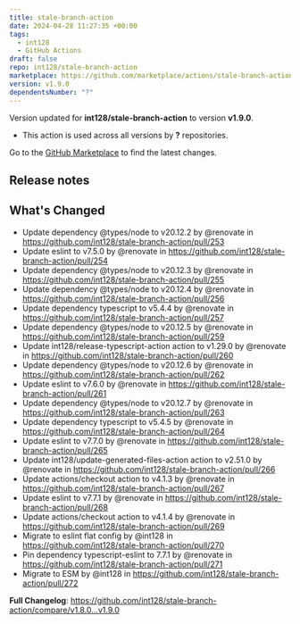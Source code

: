 ```yaml
---
title: stale-branch-action
date: 2024-04-28 11:27:35 +00:00
tags:
  - int128
  - GitHub Actions
draft: false
repo: int128/stale-branch-action
marketplace: https://github.com/marketplace/actions/stale-branch-action
version: v1.9.0
dependentsNumber: "?"
---
```



Version updated for **int128/stale-branch-action** to version **v1.9.0**.
- This action is used across all versions by **?** repositories.

Go to the [GitHub Marketplace](https://github.com/marketplace/actions/stale-branch-action) to find the latest changes.

## Release notes

## What's Changed
* Update dependency @types/node to v20.12.2 by @renovate in https://github.com/int128/stale-branch-action/pull/253
* Update eslint to v7.5.0 by @renovate in https://github.com/int128/stale-branch-action/pull/254
* Update dependency @types/node to v20.12.3 by @renovate in https://github.com/int128/stale-branch-action/pull/255
* Update dependency @types/node to v20.12.4 by @renovate in https://github.com/int128/stale-branch-action/pull/256
* Update dependency typescript to v5.4.4 by @renovate in https://github.com/int128/stale-branch-action/pull/257
* Update dependency @types/node to v20.12.5 by @renovate in https://github.com/int128/stale-branch-action/pull/259
* Update int128/release-typescript-action action to v1.29.0 by @renovate in https://github.com/int128/stale-branch-action/pull/260
* Update dependency @types/node to v20.12.6 by @renovate in https://github.com/int128/stale-branch-action/pull/262
* Update eslint to v7.6.0 by @renovate in https://github.com/int128/stale-branch-action/pull/261
* Update dependency @types/node to v20.12.7 by @renovate in https://github.com/int128/stale-branch-action/pull/263
* Update dependency typescript to v5.4.5 by @renovate in https://github.com/int128/stale-branch-action/pull/264
* Update eslint to v7.7.0 by @renovate in https://github.com/int128/stale-branch-action/pull/265
* Update int128/update-generated-files-action action to v2.51.0 by @renovate in https://github.com/int128/stale-branch-action/pull/266
* Update actions/checkout action to v4.1.3 by @renovate in https://github.com/int128/stale-branch-action/pull/267
* Update eslint to v7.7.1 by @renovate in https://github.com/int128/stale-branch-action/pull/268
* Update actions/checkout action to v4.1.4 by @renovate in https://github.com/int128/stale-branch-action/pull/269
* Migrate to eslint flat config by @int128 in https://github.com/int128/stale-branch-action/pull/270
* Pin dependency typescript-eslint to 7.7.1 by @renovate in https://github.com/int128/stale-branch-action/pull/271
* Migrate to ESM by @int128 in https://github.com/int128/stale-branch-action/pull/272


**Full Changelog**: https://github.com/int128/stale-branch-action/compare/v1.8.0...v1.9.0
